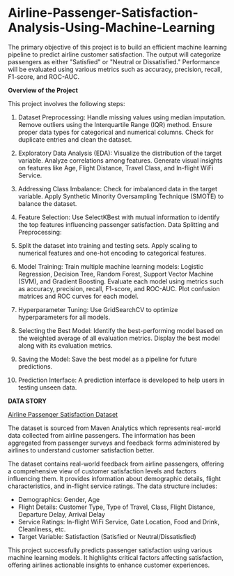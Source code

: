 # **Airline-Passenger-Satisfaction-Analysis-Using-Machine-Learning**

The primary objective of this project is to build an efficient machine learning pipeline to predict airline customer satisfaction. The output will categorize passengers as either "Satisfied" or "Neutral or Dissatisfied." Performance will be evaluated using various metrics such as accuracy, precision, recall, F1-score, and ROC-AUC.

**Overview of the Project**

This project involves the following steps:

1) Dataset Preprocessing:
Handle missing values using median imputation.
Remove outliers using the Interquartile Range (IQR) method.
Ensure proper data types for categorical and numerical columns.
Check for duplicate entries and clean the dataset.

2) Exploratory Data Analysis (EDA):
Visualize the distribution of the target variable.
Analyze correlations among features.
Generate visual insights on features like Age, Flight Distance, Travel Class, and In-flight WiFi Service.

3) Addressing Class Imbalance:
Check for imbalanced data in the target variable.
Apply Synthetic Minority Oversampling Technique (SMOTE) to balance the dataset.

4) Feature Selection:
Use SelectKBest with mutual information to identify the top features influencing passenger satisfaction.
Data Splitting and Preprocessing:

5) Split the dataset into training and testing sets.
Apply scaling to numerical features and one-hot encoding to categorical features.

6) Model Training:
Train multiple machine learning models: Logistic Regression, Decision Tree, Random Forest, Support Vector Machine (SVM), and Gradient Boosting.
Evaluate each model using metrics such as accuracy, precision, recall, F1-score, and ROC-AUC.
Plot confusion matrices and ROC curves for each model.

7) Hyperparameter Tuning:
Use GridSearchCV to optimize hyperparameters for all models.

8) Selecting the Best Model:
Identify the best-performing model based on the weighted average of all evaluation metrics.
Display the best model along with its evaluation metrics.

9) Saving the Model:
Save the best model as a pipeline for future predictions.

10) Prediction Interface:
A prediction interface is developed to help users in testing unseen data.

**DATA STORY**

[Airline Passenger Satisfaction Dataset](https://drive.google.com/file/d/1VtYC86HrBZNrX3-4E-wtQ6ntz469A0IF/view?usp=sharing)

The dataset is sourced from Maven Analytics which represents real-world data collected from airline passengers. The information has been aggregated from passenger surveys and feedback forms administered by airlines to understand customer satisfaction better.

The dataset contains real-world feedback from airline passengers, offering a comprehensive view of customer satisfaction levels and factors influencing them. It provides information about demographic details, flight characteristics, and in-flight service ratings. The data structure includes:
* Demographics: Gender, Age
* Flight Details: Customer Type, Type of Travel, Class, Flight Distance, Departure Delay, Arrival Delay
* Service Ratings: In-flight WiFi Service, Gate Location, Food and Drink, Cleanliness, etc.
* Target Variable: Satisfaction (Satisfied or Neutral/Dissatisfied)

This project successfully predicts passenger satisfaction using various machine learning models. It highlights critical factors affecting satisfaction, offering airlines actionable insights to enhance customer experiences.
